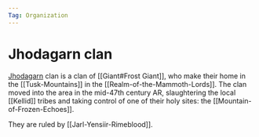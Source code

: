 ```yaml
---
Tag: Organization
---
```

# Jhodagarn clan
[Jhodagarn](https://pathfinderwiki.com/w/index.php?title=Jhodagarn&action=edit&redlink=1 "Jhodagarn (page does not exist)") clan is a clan of [[Giant#Frost Giant]], who make their home in the [[Tusk-Mountains]] in the [[Realm-of-the-Mammoth-Lords]]. The clan moved into the area in the mid-47th century AR, slaughtering the local [[Kellid]] tribes and taking control of one of their holy sites: the [[Mountain-of-Frozen-Echoes]]. 

They are ruled by [[Jarl-Yensiir-Rimeblood]].